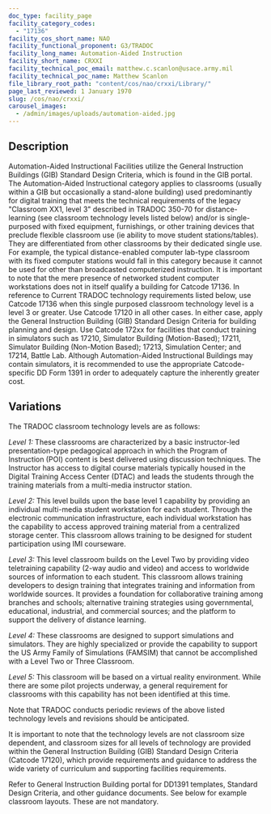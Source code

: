 ```yaml
---
doc_type: facility_page
facility_category_codes:
  - "17136"
facility_cos_short_name: NAO
facility_functional_proponent: G3/TRADOC
facility_long_name: Automation-Aided Instruction
facility_short_name: CRXXI
facility_technical_poc_email: matthew.c.scanlon@usace.army.mil
facility_technical_poc_name: Matthew Scanlon
file_library_root_path: "content/cos/nao/crxxi/Library/"
page_last_reviewed: 1 January 1970
slug: /cos/nao/crxxi/
carousel_images:
  - /admin/images/uploads/automation-aided.jpg
---
```


## Description

Automation-Aided Instructional Facilities utilize the General Instruction Buildings (GIB) Standard Design Criteria, which is found in the GIB portal. The Automation-Aided Instructional category applies to classrooms (usually within a GIB but occasionally a stand-alone building) used predominantly for digital training that meets the technical requirements of the legacy "Classroom XX1, level 3" described in TRADOC 350-70 for distance-learning (see classroom technology levels listed below) and/or is single-purposed with fixed equipment, furnishings, or other training devices that preclude flexible classroom use (ie ability to move student stations/tables). They are differentiated from other classrooms by their dedicated single use. For example, the typical distance-enabled computer lab-type classroom with its fixed computer stations would fall in this category because it cannot be used for other than broadcasted computerized instruction. It is important to note that the mere presence of networked student computer workstations does not in itself qualify a building for Catcode 17136. In reference to Current TRADOC technology requirements listed below, use Catcode 17136 when this single purposed classroom technology level is a level 3 or greater. Use Catcode 17120 in all other cases. In either case, apply the General Instruction Building (GIB) Standard Design Criteria for building planning and design. Use Catcode 172xx for facilities that conduct training in simulators such as 17210, Simulator Building (Motion-Based); 17211, Simulator Building (Non-Motion Based); 17213, Simulation Center; and 17214, Battle Lab. Although Automation-Aided Instructional Buildings may contain simulators, it is recommended to use the appropriate Catcode-specific DD Form 1391 in order to adequately capture the inherently greater cost.

## Variations

The TRADOC classroom technology levels are as follows:

_Level 1:_ These classrooms are characterized by a basic instructor-led presentation-type pedagogical approach in which the Program of Instruction (POI) content is best delivered using discussion techniques. The Instructor has access to digital course materials typically housed in the Digital Training Access Center (DTAC) and leads the students through the training materials from a multi-media instructor station.

_Level 2:_ This level builds upon the base level 1 capability by providing an individual multi-media student workstation for each student. Through the electronic communication infrastructure, each individual workstation has the capability to access approved training material from a centralized storage center. This classroom allows training to be designed for student participation using IMI courseware.

_Level 3:_ This level classroom builds on the Level Two by providing video teletraining capability (2-way audio and video) and access to worldwide sources of information to each student. This classroom allows training developers to design training that integrates training and information from worldwide sources. It provides a foundation for collaborative training among branches and schools; alternative training strategies using governmental, educational, industrial, and commercial sources; and the platform to support the delivery of distance learning.

_Level 4:_ These classrooms are designed to support simulations and simulators. They are highly specialized or provide the capability to support the US Army Family of Simulations (FAMSIM) that cannot be accomplished with a Level Two or Three Classroom.

_Level 5:_ This classroom will be based on a virtual reality environment. While there are some pilot projects underway, a general requirement for classrooms with this capability has not been identified at this time.

Note that TRADOC conducts periodic reviews of the above listed technology levels and revisions should be anticipated.

It is important to note that the technology levels are not classroom size dependent, and classroom sizes for all levels of technology are provided within the General Instruction Building (GIB) Standard Design Criteria (Catcode 17120), which provide requirements and guidance to address the wide variety of curriculum and supporting facilities requirements.

Refer to General Instruction Building portal for DD1391 templates, Standard Design Criteria, and other guidance documents. See below for example classroom layouts. These are not mandatory.

